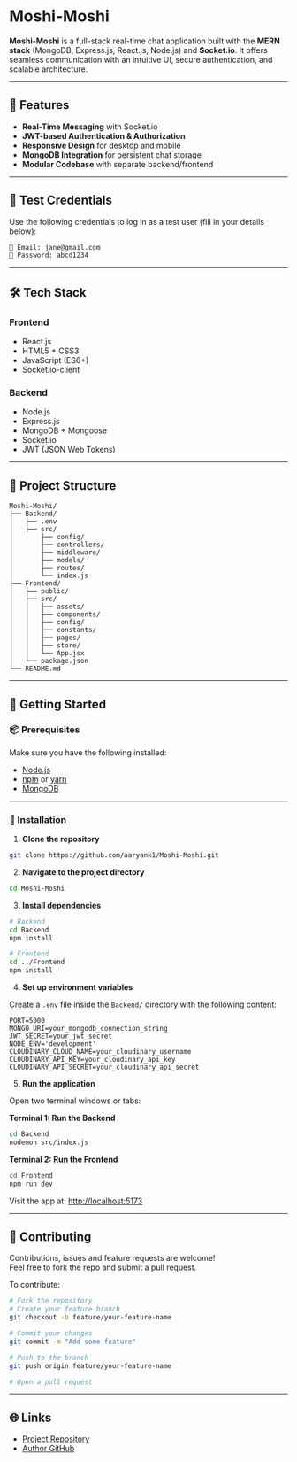 # Moshi-Moshi

**Moshi-Moshi** is a full-stack real-time chat application built with the **MERN stack** (MongoDB, Express.js, React.js, Node.js) and **Socket.io**. It offers seamless communication with an intuitive UI, secure authentication, and scalable architecture.

---

## 🚀 Features

- **Real-Time Messaging** with Socket.io  
- **JWT-based Authentication & Authorization**  
- **Responsive Design** for desktop and mobile  
- **MongoDB Integration** for persistent chat storage  
- **Modular Codebase** with separate backend/frontend  

---
## 🧪 Test Credentials

Use the following credentials to log in as a test user (fill in your details below):

```txt
🔐 Email: jane@gmail.com 
🔑 Password: abcd1234
```

---

## 🛠️ Tech Stack

### Frontend

- React.js  
- HTML5 + CSS3  
- JavaScript (ES6+)  
- Socket.io-client  

### Backend

- Node.js  
- Express.js  
- MongoDB + Mongoose  
- Socket.io  
- JWT (JSON Web Tokens)  

---

## 📁 Project Structure

```plaintext
Moshi-Moshi/
├── Backend/
│   ├── .env
│   ├── src/
│       ├── config/
│       ├── controllers/
│       ├── middleware/
│       ├── models/
│       ├── routes/
│       └── index.js
├── Frontend/
│   ├── public/
│   ├── src/
│   │   ├── assets/
│   │   ├── components/
│   │   ├── config/
│   │   ├── constants/
│   │   ├── pages/
│   │   ├── store/
│   │   └── App.jsx
│   └── package.json
└── README.md
```

---

## 🔧 Getting Started

### 📦 Prerequisites

Make sure you have the following installed:

- [Node.js](https://nodejs.org/)  
- [npm](https://www.npmjs.com/) or [yarn](https://yarnpkg.com/)  
- [MongoDB](https://www.mongodb.com/)  

---

### 🧰 Installation

1. **Clone the repository**

```bash
git clone https://github.com/aaryank1/Moshi-Moshi.git
```

2. **Navigate to the project directory**

```bash
cd Moshi-Moshi
```

3. **Install dependencies**

```bash
# Backend
cd Backend
npm install

# Frontend
cd ../Frontend
npm install
```

4. **Set up environment variables**

Create a `.env` file inside the `Backend/` directory with the following content:

```env
PORT=5000
MONGO_URI=your_mongodb_connection_string
JWT_SECRET=your_jwt_secret
NODE_ENV='development'
CLOUDINARY_CLOUD_NAME=your_cloudinary_username
CLOUDINARY_API_KEY=your_cloudinary_api_key
CLOUDINARY_API_SECRET=your_cloudinary_api_secret
```

5. **Run the application**

Open two terminal windows or tabs:

**Terminal 1: Run the Backend**

```bash
cd Backend
nodemon src/index.js
```

**Terminal 2: Run the Frontend**

```bash
cd Frontend
npm run dev
```

Visit the app at: [http://localhost:5173](http://localhost:5173)

---

## 🤝 Contributing

Contributions, issues and feature requests are welcome!  
Feel free to fork the repo and submit a pull request.

To contribute:

```bash
# Fork the repository
# Create your feature branch
git checkout -b feature/your-feature-name

# Commit your changes
git commit -m "Add some feature"

# Push to the branch
git push origin feature/your-feature-name

# Open a pull request
```

---

## 🌐 Links

- [Project Repository](https://github.com/aaryank1/Moshi-Moshi)
- [Author GitHub](https://github.com/aaryank1)
